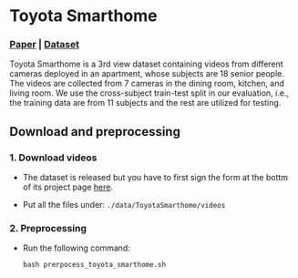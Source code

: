 # Toyota Smarthome

### [Paper](https://openaccess.thecvf.com/content_ICCV_2019/papers/Das_Toyota_Smarthome_Real-World_Activities_of_Daily_Living_ICCV_2019_paper.pdf) | [Dataset](https://project.inria.fr/toyotasmarthome/) 

Toyota Smarthome is a 3rd view dataset containing videos from different cameras deployed in an apartment, whose subjects are 18 senior people. The videos are collected from 7 cameras in the dining room, kitchen, and living room. We use the cross-subject train-test split in our evaluation, i.e., the training data are from 11 subjects and the rest are utilized for testing.

## Download and preprocessing

### 1. Download videos

- The dataset is released but you have to first sign the form at the bottm of its project page [here](https://project.inria.fr/toyotasmarthome/).


- Put all the files under:  `./data/ToyotaSmarthome/videos`

### 2. Preprocessing

- Run the following command: 
    ```
    bash prerpocess_toyota_smarthome.sh
    ```